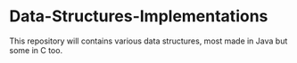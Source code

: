 # Data-Structures-Implementations

This repository will contains various data structures, most made in Java but some in C too.

